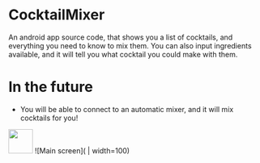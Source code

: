 # CocktailMixer

An android app source code, that shows you a list of cocktails, and everything you need to know to mix them. You can also input ingredients available, and it will tell you what cocktail you could make with them.

# In the future

- You will be able to connect to an automatic mixer, and it will mix cocktails for you!

<img src="https://i.imgur.com/KYwaZlM.png" width="48">
![Main screen]( | width=100)
